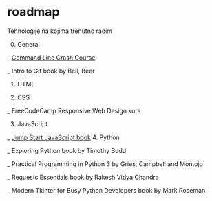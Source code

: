 # roadmap

Tehnologije na kojima trenutno radim 


0. General

  _ [Command Line Crash Course](https://learnpythonthehardway.org/book/appendixa.html)
  
  _ Intro to Git book by Bell, Beer
  
1. HTML

2. CSS

  _ FreeCodeCamp Responsive Web Design kurs
  
3. JavaScript

  _ [Jump Start JavaScript book](https://github.com/spbooks/JSJAVASCRIPT1) 
4. Python

  _ Exploring Python book by Timothy Budd
  
  _ Practical Programming in Python 3 by Gries, Campbell and Montojo
  
  _ Requests Essentials book by Rakesh Vidya Chandra
  
  _ Modern Tkinter for Busy Python Developers book by Mark Roseman
